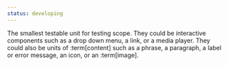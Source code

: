 ```yaml
---
status: developing
---
```


The smallest testable unit for testing scope. They could be interactive components such as a drop down menu, a link, or a media player.
They could also be units of :term[content] such as a phrase, a paragraph, a label or error message, an icon, or an :term[image].